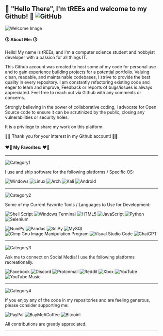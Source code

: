 <!---
This Markdown Document was created on AUGUST 5TH 2024 for the Github Account tREEs-Repos
tREEs-Repos/tREEs-Repos is a ✨ special ✨ repository because its `README.md` appears on my GitHub profile.

Acknowledgements for this Documents Styling:

  1.  GitHub User Ileriayo - https://github.com/Ileriayo
      For the convenient, comprehensive list of MarkDown badges for use on GitHub.
      Hosted in this Repository: https://github.com/Ileriayo/markdown-badges
--->

<!--- Document Title: "Hello There", I'm tREEs and welcome to my Github! -->
## 🌳 "Hello There", I'm tREEs and welcome to my Github! 🌳 ![GitHub](https://img.shields.io/badge/github-%23121011.svg?style=for-the-badge&logo=github&logoColor=white)

![Welcome Image](https://github.com/user-attachments/assets/d2b3a23a-41ec-466c-b655-5d7acb94cd20)

<!--- Section: About Myself and My Values as a developer--->
#### 🛈 About Me: 🛈
Hello! My name is tREEs, and I'm a computer science student and hobbyist developer with a passion for all things IT.

This Github account was created to host some of my code for personal use and to gain experience building projects for a potential 
portfolio. Valuing clean, readable, and maintainable codebases, I strive to provide the best quality in every repository. I am 
constantly refactoring existing code and eager to learn and improve, Feedback or reports of bugs/issues is always appreciated. Feel free to reach 
out via Github with any comments or concerns.

Strongly believing in the power of collaborative coding, I advocate for Open Source code to ensure it can be scrutinized by the public, 
closing any vulnerabilities or security holes. 

It is a privilege to share my work on this platform.

🙏🏻 Thank you for your interest in my Github account! 🙏🏻


#### ❤️‍🔥 My Favorites: ❤️‍🔥
___

<!--- Category: Favorite Platforms to use --->
![Category1](https://img.shields.io/badge/FAVORITE%20PLATFORMS-TO%20USE%3A-8A2BE2)

I use and ship software for the following platforms / Specific OS:

![Windows](https://img.shields.io/badge/Windows-0078D6?style=for-the-badge&logo=windows&logoColor=white)
![Linux](https://img.shields.io/badge/Linux-FCC624?logo=Linux&logoColor=black&style=for-the-badge)
![Arch](https://img.shields.io/badge/Arch%20Linux-1793D1?logo=arch-linux&logoColor=fff&style=for-the-badge)
![Kali](https://img.shields.io/badge/Kali-268BEE?style=for-the-badge&logo=kalilinux&logoColor=white)
![Android](https://img.shields.io/badge/Android-3DDC84?logo=android&logoColor=white&style=for-the-badge)

___

<!--- Category: Favorite Tools for Coding --->
![Category2](https://img.shields.io/badge/FAVORITE%20TOOLS-FOR%20CODING%3A-8A2BE2)

Some of my Current Favorite Tools / Languages to Use for Development:

![Shell Script](https://img.shields.io/badge/shell_script-%23121011.svg?style=for-the-badge&logo=gnu-bash&logoColor=white)
![Windows Terminal](https://img.shields.io/badge/Windows%20Terminal-%234D4D4D.svg?style=for-the-badge&logo=windows-terminal&logoColor=white)
![HTML5](https://img.shields.io/badge/html5-%23E34F26.svg?style=for-the-badge&logo=html5&logoColor=white)
![JavaScript](https://img.shields.io/badge/javascript-%23323330.svg?style=for-the-badge&logo=javascript&logoColor=%23F7DF1E)
![Python](https://img.shields.io/badge/Python-3776AB?logo=python&logoColor=white&style=for-the-badge)
![Selenium](https://img.shields.io/badge/-selenium-%43B02A?style=for-the-badge&logo=selenium&logoColor=white)

![NumPy](https://img.shields.io/badge/numpy-%23013243.svg?style=for-the-badge&logo=numpy&logoColor=white)
![Pandas](https://img.shields.io/badge/pandas-%23150458.svg?style=for-the-badge&logo=pandas&logoColor=white)
![SciPy](https://img.shields.io/badge/SciPy-%230C55A5.svg?style=for-the-badge&logo=scipy&logoColor=%white)
![MySQL](https://img.shields.io/badge/mysql-4479A1.svg?style=for-the-badge&logo=mysql&logoColor=white)
![Gimp Gnu Image Manipulation Program](https://img.shields.io/badge/Gimp-657D8B?style=for-the-badge&logo=gimp&logoColor=FFFFFF)
![Visual Studio Code](https://img.shields.io/badge/Visual%20Studio%20Code-0078d7.svg?style=for-the-badge&logo=visual-studio-code&logoColor=white)
![ChatGPT](https://img.shields.io/badge/chatGPT-74aa9c?style=for-the-badge&logo=openai&logoColor=white)

___

<!--- Category: Social Media and Internet --->
![Category3](https://img.shields.io/badge/SOCIAL%20AND%20INTERNET-ACCOUNTS%20USED%3A-8A2BE2)

Ask me to connect on Social Media! I use the following platforms recreationally.

![Facebook](https://img.shields.io/badge/Facebook-%231877F2.svg?style=for-the-badge&logo=Facebook&logoColor=white)
![Discord](https://img.shields.io/badge/Discord-%235865F2.svg?style=for-the-badge&logo=discord&logoColor=white)
![Protonmail](https://img.shields.io/badge/ProtonMail-8B89CC?style=for-the-badge&logo=protonmail&logoColor=white)
![Reddit](https://img.shields.io/badge/Reddit-FF4500?style=for-the-badge&logo=reddit&logoColor=white)
![Xbox](https://img.shields.io/badge/Xbox-%23107C10.svg?style=for-the-badge&logo=Xbox&logoColor=white)
![YouTube](https://img.shields.io/badge/YouTube-%23FF0000.svg?style=for-the-badge&logo=YouTube&logoColor=white)
![YouTube Music](https://img.shields.io/badge/YouTube_Music-FF0000?style=for-the-badge&logo=youtube-music&logoColor=white)

___
<!--- Category: Support and Funding --->
![Category4](https://img.shields.io/badge/DONATIONS%20-SUPPORT%20ME%3A-8A2BE2)

If you enjoy any of the code in my repositories and are feeling generous, please consider supporting me:

![PayPal](https://img.shields.io/badge/PayPal-00457C?style=for-the-badge&logo=paypal&logoColor=white)
![BuyMeACoffee](https://img.shields.io/badge/Buy%20Me%20a%20Coffee-ffdd00?style=for-the-badge&logo=buy-me-a-coffee&logoColor=black)
![Bitcoin](https://img.shields.io/badge/Bitcoin-000?style=for-the-badge&logo=bitcoin&logoColor=white)I

All contributions are greatly appreciated.

___
